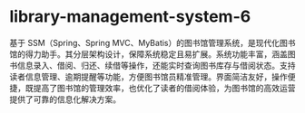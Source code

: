 # library-management-system-6
基于 SSM（Spring、Spring MVC、MyBatis）的图书馆管理系统，是现代化图书馆的得力助手。其分层架构设计，保障系统稳定且易扩展。系统功能丰富，涵盖图书信息录入、借阅、归还、续借等操作，还能实时查询图书库存与借阅状态。支持读者信息管理、逾期提醒等功能，方便图书馆员精准管理。界面简洁友好，操作便捷，既提高了图书馆的管理效率，也优化了读者的借阅体验，为图书馆的高效运营提供了可靠的信息化解决方案。 
